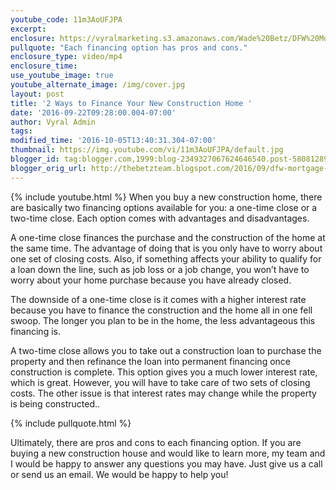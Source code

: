 ```yaml
---
youtube_code: 11m3AoUFJPA
excerpt:
enclosure: https://vyralmarketing.s3.amazonaws.com/Wade%20Betz/DFW%20Mortgage%20Lender-%202%20Ways%20to%20Finance%20Your%20New%20Construction%20Home.mp4
pullquote: "Each financing option has pros and cons."
enclosure_type: video/mp4
enclosure_time:
use_youtube_image: true
youtube_alternate_image: /img/cover.jpg
layout: post
title: '2 Ways to Finance Your New Construction Home '
date: '2016-09-22T09:28:00.004-07:00'
author: Vyral Admin
tags:
modified_time: '2016-10-05T13:40:31.304-07:00'
thumbnail: https://img.youtube.com/vi/11m3AoUFJPA/default.jpg
blogger_id: tag:blogger.com,1999:blog-2349327067624646540.post-5808128981423751662
blogger_orig_url: http://thebetzteam.blogspot.com/2016/09/dfw-mortgage-lender-2-ways-to-finance.html
---
```

{% include youtube.html %}
When you buy a new construction home, there are basically two financing options available for you: a one-time close or a two-time close. Each option comes with advantages and disadvantages.

A one-time close finances the purchase and the construction of the home at the same time. The advantage of doing that is you only have to worry about one set of closing costs. Also, if something affects your ability to qualify for a loan down the line, such as job loss or a job change, you won’t have to worry about your home purchase because you have already closed.

The downside of a one-time close is it comes with a higher interest rate because you have to finance the construction and the home all in one fell swoop. The longer you plan to be in the home, the less advantageous this financing is.

A two-time close allows you to take out a construction loan to purchase the property and then refinance the loan into permanent financing once construction is complete. This option gives you a much lower interest rate, which is great. However, you will have to take care of two sets of closing costs. The other issue is that interest rates may change while the property is being constructed..

{% include pullquote.html %}

Ultimately, there are pros and cons to each financing option. If you are buying a new construction house and would like to learn more, my team and I would be happy to answer any questions you may have. Just give us a call or send us an email. We would be happy to help you!
